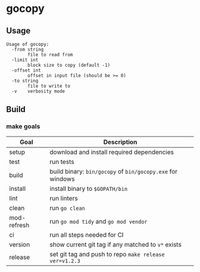 # gocopy
## Usage
```
Usage of gocopy:
  -from string
        file to read from
  -limit int
        block size to copy (default -1)
  -offset int
        offset in input file (should be >= 0)
  -to string
        file to write to
  -v    verbosity mode
```
## Build
### make goals
|Goal|Description|
|----|-----------|
|setup|download and install required dependencies|
|test|run tests|
|build|build binary: `bin/gocopy` of `bin/gocopy.exe` for windows|
|install|install binary to `$GOPATH/bin`|
|lint|run linters|
|clean|run `go clean`|
|mod-refresh|run `go mod tidy` and `go mod vendor`|
|ci|run all steps needed for CI|
|version|show current git tag if any matched to `v*` exists|
|release|set git tag and push to repo `make release ver=v1.2.3`|